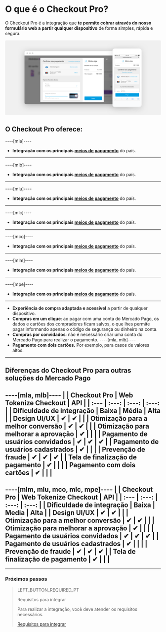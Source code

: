 # O que é o Checkout Pro?

O Checkout Pro é a integração que **te permite cobrar através do nosso formulário web a partir qualquer dispositivo** de forma simples, rápida e segura.

![Basic-Checkout](/images/web-payment-checkout/cho-introduction-br.png)


## O Checkout Pro oferece:

----[mla]----
* **Integração com os principais [meios de pagamento](https://www.mercadopago.com.ar/ayuda/medios-de-pago-cuotas-promociones_264)** do país.
------------
----[mlb]----
* **Integração com os principais [meios de pagamento](https://www.mercadopago.com.br/ajuda/meios-de-pagamento-parcelamento_265)** do país.
------------
----[mlu]----
* **Integração com os principais [meios de pagamento](https://www.mercadopago.com.uy/ayuda/medios-de-pago-cuotas-promociones_264)** do país.
------------
----[mlc]----
* **Integração com os principais [meios de pagamento](https://www.mercadopago.cl/ayuda/medios-de-pago-cuotas-promociones_264)** do país.
------------
----[mco]----
* **Integração com os principais [meios de pagamento](https://www.mercadopago.com.co/ayuda/medios-de-pago-cuotas-promociones_264)** do país.
------------
----[mlm]----
* **Integração com os principais [meios de pagamento](https://www.mercadopago.com.mx/ayuda/medios-de-pago-cuotas-promociones_264)** do país.
------------
----[mpe]----
* **Integração com os principais [meios de pagamento](https://www.mercadopago.com.pe/ayuda/medios-de-pago-cuotas-promociones_264)** do país.
------------
* **Experiência de compra adaptada e acessível** a partir de qualquer dispositivo.
* **Compras em um clique**: ao pagar com uma conta do Mercado Pago, os dados e cartões dos compradores ficam salvos, o que lhes permite pagar informando apenas o código de segurança ou dinheiro na conta.
* **Compras por convidados**: não é necessário criar uma conta do Mercado Pago para realizar o pagamento.
----[mla, mlb]----
* **Pagamento com dois cartões.** Por exemplo, para casos de valores altos.	 
------------

## Diferenças do Checkout Pro para outras soluções do Mercado Pago

----[mla, mlb]----
|                                       | Checkout Pro | Web Tokenize Checkout | API |
| :--- | :---: | :---: | :---: |
| Dificuldade de integração             | Baixa | Média | Alta |
| Design UI/UX                          | ✔ | ✔ |   |
| Otimização para a melhor conversão     | ✔ | ✔ |   |
| Otimização para melhorar a aprovação   | ✔ |   |   |
| Pagamento de usuários convidados      | ✔ | ✔ | ✔ |
| Pagamento de usuários cadastrados     | ✔ |   |   |
| Prevenção de fraude                   | ✔ | ✔ | ✔ |
| Tela de finalização de pagamento      | ✔ |   |   |
| Pagamento com dois cartões            | ✔ |   |   |
------------
----[mlm, mlu, mco, mlc, mpe]----
|                                       | Checkout Pro | Web Tokenize Checkout | API |
| :--- | :---: | :---: | :---: |
| Dificuldade de integração             | Baixa | Media | Alta |
| Design UI/UX                          | ✔ | ✔ |   |
| Otimização para a melhor conversão     | ✔ | ✔ |   |
| Otimização para melhorar a aprovação   | ✔ |   |   |
| Pagamento de usuários convidados      | ✔ | ✔ | ✔ |
| Pagamento de usuários cadastrados     | ✔ |   |   |
| Prevenção de fraude                   | ✔ | ✔ | ✔ |
| Tela de finalização de pagamento      | ✔ |   |   |
------------

---

### Próximos passos

> LEFT_BUTTON_REQUIRED_PT
>
> Requisitos para integrar
>
> Para realizar a integração, você deve atender os requisitos necessários.
>
> [Requisitos para integrar](https://www.mercadopago[FAKER][URL][DOMAIN]/developers/pt/guides/online-payments/checkout-pro/previous-requirements)
>
